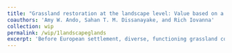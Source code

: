 ```yaml
---
title: "Grassland restoration at the landscape level: Value based on a nationally representative sample"
coauthors: 'Amy W. Ando, Sahan T. M. Dissanayake, and Rich Iovanna'
collection: wip
permalink: /wip/1landscapeglands
excerpt: 'Before European settlement, diverse, functioning grassland covered much of the major grassland regions in the Midwestern and Western parts of the U.S. Recent estimates suggest that nearly 80% of the historical extent of grasslands in this part of the country have been converted for agriculture and development and conversion continues today (Samson et al. 1998; Wright and Wimberly 2013; Lark et al. 2019; Berger et al. 2020). Grasslands are important for carbon sequestration, controlling soil erosion, and providing pollinator habitat (Zhao et al. 2020). USDA and other organizations know grassland restoration is valuable, but do not know how much people value their restoration at the landscape level. This research addresses this question for the Tallgrass, Mixed Grass, and Short Grass prairie regions using a nationally representative choice experiment survey of over 1,200 Americans. We focus on these prairie regions because over 76% of all acres enrolled in the USDA Conservation Reserve Program (CRP) in 2022 were located there, making these regions most likely to be the focus of a similar landscape-level restoration project. In the survey, we present each respondent with six choice tasks each including a program and status quo option. Program attributes include the size of the area restored to grassland, the quality of the restored grassland, the extent of public access on the restored land, and the annual cost of the program to each respondent’s household as an increase in federal taxes. This research also addresses two methodological questions relevant to the choice experiment literature. The first relates to the inclusion of factual but politically divisive information about climate change in the survey influences willingness to pay (WTP). The second explores whether including a follow-up question intended to help identify yea-sayers provides information in addition to more commonly used follow-up questions for hypothetical bias mitigation (e.g., consequentiality questions). We contracted with IPSOS to elicit responses to the survey from their Knowledge Panel. Data collection was completed in Fall 2023. The most preferred program (with the highest level of quality and highest level of public access without hunting) produces a total value to adult Americans of about $5.2 billion per million acres restored. This estimate more than exceeds the average cost the government incurred to enroll an additional million acres in USDA’s Conservation Reserve Program in 2022 ($80.83 million). We also find descriptive evidence suggesting that being exposed to factual, but politically divisive, information affects WTP among people who identify as a member of a major political party but has no effect on independents.'
---
```

